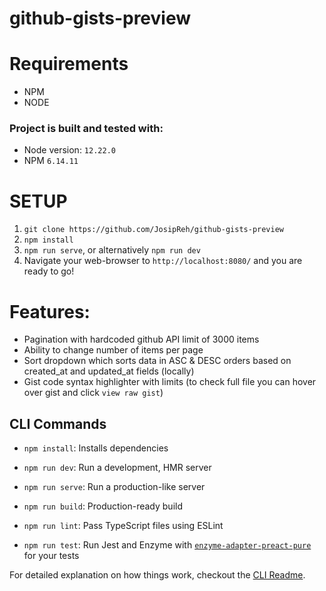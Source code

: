 # github-gists-preview

# Requirements
* NPM
* NODE

### Project is built and tested with:
* Node version: `12.22.0`
* NPM `6.14.11`

# SETUP
1. `git clone https://github.com/JosipReh/github-gists-preview`
2. `npm install`
3. `npm run serve`, or alternatively `npm run dev`
4. Navigate your web-browser to `http://localhost:8080/` and you are ready to go!

# Features:
* Pagination with hardcoded github API limit of 3000 items
* Ability to change number of items per page
* Sort dropdown which sorts data in ASC & DESC orders based on created_at and updated_at fields (locally)
* Gist code syntax highlighter with limits (to check full file you can hover over gist and click `view raw gist`)


## CLI Commands
*   `npm install`: Installs dependencies

*   `npm run dev`: Run a development, HMR server

*   `npm run serve`: Run a production-like server

*   `npm run build`: Production-ready build

*   `npm run lint`: Pass TypeScript files using ESLint

*   `npm run test`: Run Jest and Enzyme with
    [`enzyme-adapter-preact-pure`](https://github.com/preactjs/enzyme-adapter-preact-pure) for
    your tests


For detailed explanation on how things work, checkout the [CLI Readme](https://github.com/developit/preact-cli/blob/master/README.md).

